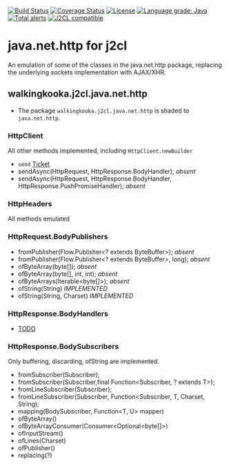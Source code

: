 [![Build Status](https://travis-ci.com/mP1/j2cl-java-net-http.svg?branch=master)](https://travis-ci.com/mP1/j2cl-java-net-http.svg?branch=master)
[![Coverage Status](https://coveralls.io/repos/github/mP1/j2cl-java-net-http/badge.svg?branch=master)](https://coveralls.io/github/mP1/j2cl-java-net-http?branch=master)
[![License](https://img.shields.io/badge/License-Apache%202.0-blue.svg)](https://opensource.org/licenses/Apache-2.0)
[![Language grade: Java](https://img.shields.io/lgtm/grade/java/g/mP1/j2cl-java-net-http.svg?logo=lgtm&logoWidth=18)](https://lgtm.com/projects/g/mP1/j2cl-java-net-http/context:java)
[![Total alerts](https://img.shields.io/lgtm/alerts/g/mP1/j2cl-java-net-http.svg?logo=lgtm&logoWidth=18)](https://lgtm.com/projects/g/mP1/j2cl-java-net-http/alerts/)
[![J2CL compatible](https://img.shields.io/badge/J2CL-compatible-brightgreen.svg)](https://github.com/mP1/j2cl-central)



# java.net.http for j2cl

An emulation of some of the classes in the java.net.http package, replacing the underlying sockets implementation with AJAX/XHR.



## walkingkooka.j2cl.java.net.http

- The package `walkingkooka.j2cl.java.net.http` is shaded to `java.net.http`.



### HttpClient

All other methods implemented, including `HttpClient.newBuilder`

- `send` [Ticket](https://github.com/mP1/j2cl-java-net-http/issues/13)
- sendAsync(HttpRequest, HttpResponse.BodyHandler<T>); *absent*
- sendAsync(HttpRequest, HttpResponse.BodyHandler<T>, HttpResponse.PushPromiseHandler<T>); *absent*



### HttpHeaders

All methods emulated



### HttpRequest.BodyPublishers

- fromPublisher(Flow.Publisher<? extends ByteBuffer>); *absent*
- fromPublisher(Flow.Publisher<? extends ByteBuffer>, long); *absent*
- ofByteArray(byte[]); *absent*
- ofByteArray(byte[], int, int); *absent*
- ofByteArrays(Iterable<byte[]>); *absent*
- ofString(String) *IMPLEMENTED*
- ofString(String, Charset) *IMPLEMENTED*



### HttpResponse.BodyHandlers

- [TODO](https://github.com/mP1/j2cl-java-net-http/issues/14)


### HttpResponse.BodySubscribers

Only buffering, discarding, ofString are implemented.

- fromSubscriber(Subscriber);
- fromSubscriber(Subscriber,final Function<Subscriber, ? extends T>);
- fromLineSubscriber(Subscriber);
- fromLineSubscriber(Subscriber, Function<Subscriber, T, Charset, String);
- mapping(BodySubscriber<T>, Function<T, U> mapper)
- ofByteArray()
- ofByteArrayConsumer(Consumer<Optional<byte[]>)
- ofInputStream()
- ofLines(Charset)
- ofPublisher()
- replacing(?)



